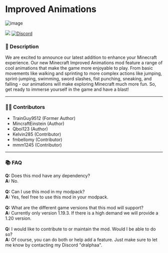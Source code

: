 # Improved Animations

![image](https://github.com/Alpha-thebaby/ImprovedAnimations/assets/115327854/8f5e6c1a-fa6c-4152-a0ce-98d4b266e579)

[![](https://img.shields.io/badge/Curseforge-Download-orange?style=for-the-badge&logo=curseforge)](https://www.curseforge.com/minecraft/mc-mods/improved-animations)
[![Discord](https://img.shields.io/badge/Discord-Invite-blue?style=for-the-badge&logo=discord)](https://discord.gg/the-alpha-server-852655613669277777)

### **📘 Description**
We are excited to announce our latest addition to enhance your Minecraft experience. Our new Minecraft Improved Animations mod feature a range of cool animations that make the game more enjoyable to play. From basic movements like walking and sprinting to more complex actions like jumping, sprint-jumping, swimming, sword slashes, fist punching, sneaking, and falling - our animations will make exploring Minecraft much more fun. So, get ready to immerse yourself in the game and have a blast!

---

### **🙎‍♂️ Contributors**

- TrainGuy9512 (Former Author)
- MincraftEinstein (Author)
- Qboi123 (Author)
- Kelvin285 (Contributor)
- fmbellomy (Contributor)
- mmm1245 (Contributor)


---

### **📚 FAQ**
**Q:** Does this mod have any dependency?
<br>
**A:** No.
<br><br>
**Q:** Can I use this mod in my modpack?
<br>
**A:** Yes, feel free to use this mod in your modpack.
<br><br>
**Q:** What are the different game versions that this mod will support?
<br>
**A:** Currently only version 1.19.3. If there is a high demand we will provide a 1.20 version.
<br><br>
**Q:** I would like to contribute to or maintain the mod. Would I be able to do so?
<br>
**A:** Of course, you can do both or help add a feature. Just make sure to let me know by contacting my Discord "dralphaa".


